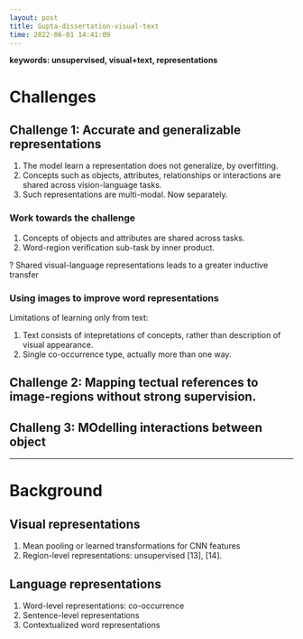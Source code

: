 ```yaml
---
layout: post
title: Gupta-dissertation-visual-text
time: 2022-06-01 14:41:09
---
```

**keywords: unsupervised, visual+text, representations**

# Challenges

## Challenge 1: Accurate and generalizable representations
1. The model learn a representation does not generalize, by overfitting.
2. Concepts such as objects, attributes, relationships or interactions are shared across vision-language tasks.
3. Such representations are multi-modal. Now separately.
### Work towards the challenge
1. Concepts of objects and attributes are shared across tasks.
2. Word-region verification sub-task by inner product.

<!-- <script src="https://kit.fontawesome.com/c7a4fc0b4e.js" crossorigin="anonymous"></script>
<i class="fa-solid fa-user"></i> -->
? Shared visual-language representations leads to a greater inductive transfer

### Using images to improve word representations
Limitations of learning only from text:
1. Text consists of intepretations of concepts, rather than description of visual appearance.
2. Single co-occurrence type, actually more than one way.

## Challenge 2: Mapping tectual references to image-regions without strong supervision.

## Challeng 3: MOdelling interactions between object

----
# Background

## Visual representations

1. Mean pooling or learned transformations for CNN features
2. Region-level representations: unsupervised [13], [14].

## Language representations

1. Word-level representations: co-occurrence
2. Sentence-level representations
3. Contextualized word representations